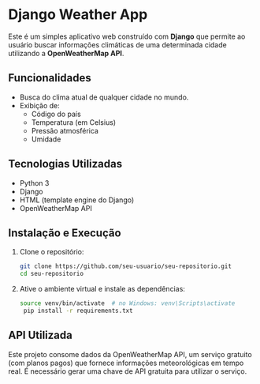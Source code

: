 # Django Weather App

Este é um simples aplicativo web construído com **Django** que permite ao usuário buscar informações climáticas de uma determinada cidade utilizando a **OpenWeatherMap API**.

## Funcionalidades

- Busca do clima atual de qualquer cidade no mundo.
- Exibição de:
  - Código do país
  - Temperatura (em Celsius)
  - Pressão atmosférica
  - Umidade

## Tecnologias Utilizadas

- Python 3
- Django
- HTML (template engine do Django)
- OpenWeatherMap API

## Instalação e Execução

1. Clone o repositório:
   ```bash
   git clone https://github.com/seu-usuario/seu-repositorio.git
   cd seu-repositorio
2. Ative o ambiente virtual e instale as dependências:
   ```bash
   source venv/bin/activate  # no Windows: venv\Scripts\activate
    pip install -r requirements.txt
## API Utilizada

Este projeto consome dados da OpenWeatherMap API, um serviço gratuito (com planos pagos) que fornece informações meteorológicas em tempo real. É necessário gerar uma chave de API gratuita para utilizar o serviço.
